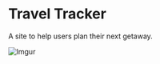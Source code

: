 # Travel Tracker
A site to help users plan their next getaway.

![Imgur](https://i.imgur.com/08BNJcAh.gif)

